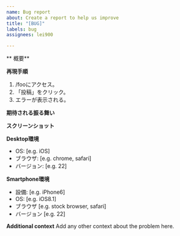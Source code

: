 ```yaml
---
name: Bug report
about: Create a report to help us improve
title: "[BUG]"
labels: bug
assignees: lei900

---
```


** 概要**

**再現手順**
1. /fooにアクセス。
2. 「投稿」をクリック。
3. エラーが表示される。

**期待される振る舞い**

**スクリーンショット**

**Desktop環境**
- OS: [e.g. iOS]
- ブラウザ: [e.g. chrome, safari]
- バージョン: [e.g. 22]

**Smartphone環境**
 - 設備: [e.g. iPhone6]
 - OS: [e.g. iOS8.1]
 - ブラウザ [e.g. stock browser, safari]
 - バージョン [e.g. 22]

**Additional context**
Add any other context about the problem here.
